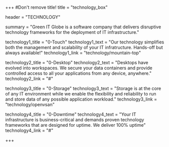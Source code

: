 +++
#Don't remove title!
title = "technology_box"

header = "TECHNOLOGY"

summary = "Green IT Globe is a software company that delivers disruptive technology frameworks for the deployment of IT infrastructure."

technology1_title = "0-Touch"
technology1_text = "Our technology simplifies both the management and scalability of your IT infratructure. Hands-off but always available!"
technology1_link = "technology/mountain-top"

technology2_title = "0-Desktop"
technology2_text = "Desktops have evolved into workspaces. We secure your data containers and provide controlled access to all your applications from any device, anywhere."
technology2_link = "#"

technology3_title = "0-Storage"
technology3_text = "Storage is at the core of any IT environment while we enable the flexibility and reliability  to run and store data of any possible application workload."
technology3_link = "technology/openvsan"

technology4_title = "0-Downtime"
technology4_text = "Your IT infrastructure is business-critical and demands proven technology frameworks that are designed for uptime. We deliver 100% uptime"
technology4_link = "#"

+++